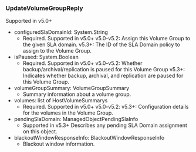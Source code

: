 ### UpdateVolumeGroupReply
Supported in v5.0+

- configuredSlaDomainId: System.String
  - Required. Supported in v5.0+
  v5.0-v5.2: Assign this Volume Group to the given SLA domain.
  v5.3+: The ID of the SLA Domain policy to assign to the Volume Group.
- isPaused: System.Boolean
  - Required. Supported in v5.0+
  v5.0-v5.2: Whether backup/archival/replication is paused for this Volume Group
  v5.3+: Indicates whether backup, archival, and replication are paused for this Volume Group.
- volumeGroupSummary: VolumeGroupSummary
  - Summary information about a volume group.
- volumes: list of HostVolumeSummarys
  - Required. Supported in v5.0+
  v5.0-v5.2:
  v5.3+: Configuration details for the volumes in the Volume Group.
- pendingSlaDomain: ManagedObjectPendingSlaInfo
  - Supported in v5.3+
  Describes any pending SLA Domain assignment on this object.
- blackoutWindowResponseInfo: BlackoutWindowResponseInfo
  - Blackout window information.
